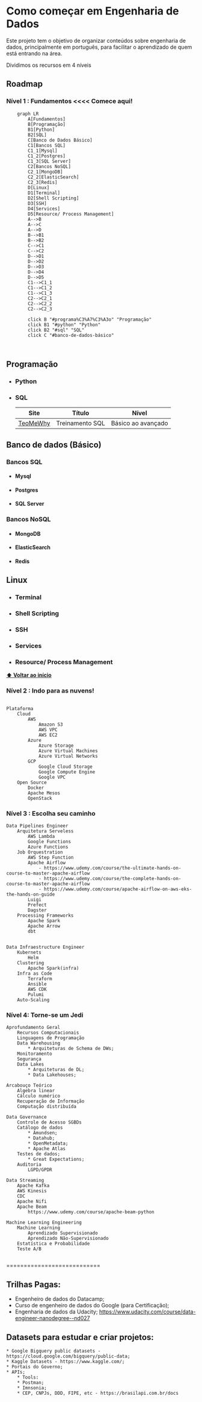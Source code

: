 # Como começar em Engenharia de Dados
Este projeto tem o objetivo de organizar conteúdos sobre engenharia de dados,  principalmente em português, para facilitar o aprendizado de quem está entrando na área.

Dividimos os recursos em 4 níveis 

## Roadmap

 
### Nível 1 : Fundamentos <<<< Comece aqui!

```mermaid
    graph LR
        A[Fundamentos]
        B[Programação]
        B1[Python]
        B2[SQL]
        C[Banco de Dados Básico]
        C1[Bancos SQL]
        C1_1[Mysql]
        C1_2[Postgres]
        C1_3[SQL Server]
        C2[Bancos NoSQL]
        C2_1[MongoDB]
        C2_2[ElasticSearch]
        C2_3[Redis]
        D[Linux]
        D1[Terminal]
        D2[Shell Scripting]
        D3[SSH]
        D4[Services]
        D5[Resource/ Process Management]
        A-->B
        A-->C
        A-->D
        B-->B1
        B-->B2
        C-->C1
        C-->C2
        D-->D1
        D-->D2
        D-->D3
        D-->D4
        D-->D5
        C1-->C1_1
        C1-->C1_2
        C1-->C1_3
        C2-->C2_1
        C2-->C2_2
        C2-->C2_3

        click B "#programa%C3%A7%C3%A3o" "Programação"
        click B1 "#python" "Python"
        click B2 "#sql" "SQL"
        click C "#banco-de-dados-básico"
       
      
```

##  Programação 

- ### Python
 
- ### SQL
    |Site|Título|Nível|
    |---|---|---|
    |[TeoMeWhy](https://github.com/TeoCalvo/sql_gc)|Treinamento SQL|Básico ao avançado|
    
   
## Banco de dados (Básico)


### Bancos SQL

- #### Mysql

- #### Postgres

- #### SQL Server

### Bancos NoSQL

- #### MongoDB

- #### ElasticSearch

- #### Redis

## Linux


- ### Terminal 

- ### Shell Scripting

- ### SSH

- ### Services

- ### Resource/ Process Management


**[⬆ Voltar ao início](#roadmap)**



### Nível 2 : Indo para as nuvens!
```

Plataforma
    Cloud
        AWS
            Amazon S3
            AWS VPC
            AWS EC2
        Azure
            Azure Storage
            Azure Virtual Machines
            Azure Virtual Networks
        GCP
            Google Cloud Storage
            Google Compute Engine
            Google VPC
    Open Source
        Docker
        Apache Mesos
        OpenStack

```
### Nível 3 : Escolha seu caminho

```
Data Pipelines Engineer
    Arquitetura Serveless
        AWS Lambda
        Google Functions
        Azure Functions
    Job Orquestration
        AWS Step Function
        Apache Airflow
            - https://www.udemy.com/course/the-ultimate-hands-on-course-to-master-apache-airflow
		    - https://www.udemy.com/course/the-complete-hands-on-course-to-master-apache-airflow
		    - https://www.udemy.com/course/apache-airflow-on-aws-eks-the-hands-on-guide	
        Luigi
        Prefect
        Dagster
    Processing Frameworks
        Apache Spark
        Apache Arrow
        dbt
```

```

Data Infraestructure Engineer
    Kubernets
        Helm
    Clustering
        Apache Spark(infra)
    Infra as Code
        Terraform
        Ansible
        AWS CDK
        Pulumi
    Auto-Scaling
```

### Nível 4: Torne-se um Jedi

```
Aprofundamento Geral
    Recursos Computacionais
    Linguagens de Programação
    Data Warehousing
        * Arquiteturas de Schema de DWs;
    Monitoramento
    Segurança
    Data Lakes
        * Arquiteturas de DL;
        * Data Lakehouses;

Arcabouço Teórico
    Algebra linear
    Cálculo numérico
    Recuperação de Informação
    Computação distribuída

Data Governance
    Controle de Acesso SGBDs
    Catálogo de dados
        * Amundsen;
        * Datahub;
        * OpenMetadata;
        * Apache Atlas
    Testes de dados;
        * Great Expectations;
    Auditoria
        LGPD/GPDR

Data Streaming
    Apache Kafka
    AWS Kinesis
    CDC
    Apache Nifi
    Apache Beam
	    https://www.udemy.com/course/apache-beam-python

Machine Learning Engineering
    Machine Learning
        Aprendizado Supervisionado
        Aprendizado Não-Supervisionado
    Estatística e Probabilidade
    Teste A/B
 
``` 
 ===========================

## Trilhas Pagas:
* Engenheiro de dados do Datacamp; 
* Curso de engenheiro de dados do Google (para Certificação); 
* Engenharia de dados da Udacity;  https://www.udacity.com/course/data-engineer-nanodegree--nd027

  

## Datasets para estudar e criar projetos:
	* Google Bigquery public datasets - https://cloud.google.com/bigquery/public-data;
	* Kaggle Datasets - https://www.kaggle.com/;
	* Portais do Governo;
	* APIs;
	    * Tools:
		* Postman;
		* Imnsonia;
	    * CEP, CNPJs, DDD, FIPE, etc - https://brasilapi.com.br/docs
 